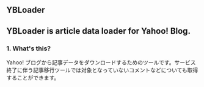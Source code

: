 ## YBLoader
YBLoader is article data loader for Yahoo! Blog.
--

### 1. What's this?
Yahoo! ブログから記事データをダウンロードするためのツールです。サービス終了に伴う記事移行ツールでは対象となっていないコメントなどについても取得することができます。
